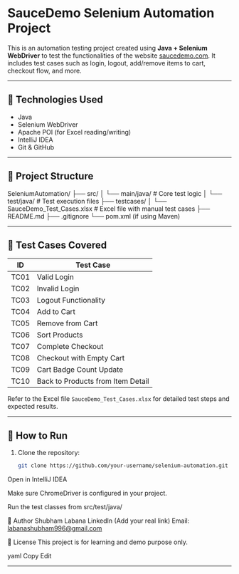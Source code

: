 # SauceDemo Selenium Automation Project

This is an automation testing project created using **Java + Selenium WebDriver** to test the functionalities of the website [saucedemo.com](https://www.saucedemo.com). It includes test cases such as login, logout, add/remove items to cart, checkout flow, and more.

---

## 🔧 Technologies Used

- Java
- Selenium WebDriver
- Apache POI (for Excel reading/writing)
- IntelliJ IDEA
- Git & GitHub

---

## 📂 Project Structure

SeleniumAutomation/
├── src/
│ └── main/java/ # Core test logic
│ └── test/java/ # Test execution files
├── testcases/
│ └── SauceDemo_Test_Cases.xlsx # Excel file with manual test cases
├── README.md
├── .gitignore
└── pom.xml (if using Maven)

---

## 🧪 Test Cases Covered

| ID    | Test Case                             |
|-------|----------------------------------------|
| TC01  | Valid Login                            |
| TC02  | Invalid Login                          |
| TC03  | Logout Functionality                   |
| TC04  | Add to Cart                            |
| TC05  | Remove from Cart                       |
| TC06  | Sort Products                          |
| TC07  | Complete Checkout                      |
| TC08  | Checkout with Empty Cart               |
| TC09  | Cart Badge Count Update                |
| TC10  | Back to Products from Item Detail      |

Refer to the Excel file `SauceDemo_Test_Cases.xlsx` for detailed test steps and expected results.

---

## 🚀 How to Run

1. Clone the repository:
   ```bash
   git clone https://github.com/your-username/selenium-automation.git
Open in IntelliJ IDEA

Make sure ChromeDriver is configured in your project.

Run the test classes from src/test/java/

📌 Author
Shubham Labana
LinkedIn (Add your real link)
Email: labanashubham996@gmail.com

📄 License
This project is for learning and demo purpose only.

yaml
Copy
Edit

---

